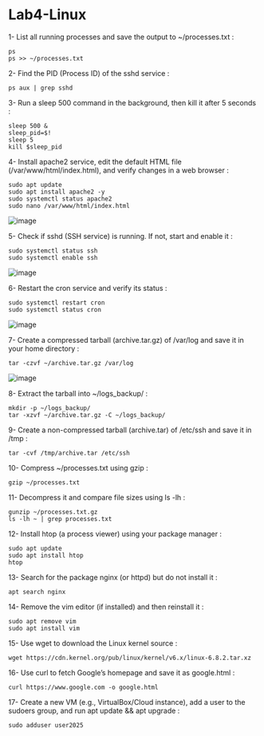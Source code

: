 # Lab4-Linux

1- List all running processes and save the output to ~/processes.txt :

    ps
    ps >> ~/processes.txt

2- Find the PID (Process ID) of the sshd service : 

    ps aux | grep sshd

3- Run a sleep 500 command in the background, then kill it after 5 seconds : 

    sleep 500 &
    sleep_pid=$!
    sleep 5
    kill $sleep_pid

4- Install apache2 service, edit the default HTML file (/var/www/html/index.html), and verify changes in a web browser : 

    sudo apt update
    sudo apt install apache2 -y
    sudo systemctl status apache2
    sudo nano /var/www/html/index.html
![image](https://github.com/user-attachments/assets/04e1d4ae-f40d-448e-8d49-9c99b0fb10fe)


5- Check if sshd (SSH service) is running. If not, start and enable it : 

    sudo systemctl status ssh
    sudo systemctl enable ssh
![image](https://github.com/user-attachments/assets/42134854-d898-43cf-a665-0a11269742ac)

6- Restart the cron service and verify its status :

    sudo systemctl restart cron
    sudo systemctl status cron
![image](https://github.com/user-attachments/assets/3ed7476a-f2e2-4911-b244-711b060a619a)

7- Create a compressed tarball (archive.tar.gz) of /var/log and save it in your home directory : 

    tar -czvf ~/archive.tar.gz /var/log
![image](https://github.com/user-attachments/assets/f4115837-d8f5-45de-97fe-41e6aa17af45)

8- Extract the tarball into ~/logs_backup/ :

    mkdir -p ~/logs_backup/
    tar -xzvf ~/archive.tar.gz -C ~/logs_backup/

9- Create a non-compressed tarball (archive.tar) of /etc/ssh and save it in /tmp :

    tar -cvf /tmp/archive.tar /etc/ssh

10- Compress ~/processes.txt using gzip :

    gzip ~/processes.txt
    
11- Decompress it and compare file sizes using ls -lh : 

    gunzip ~/processes.txt.gz
    ls -lh ~ | grep processes.txt

12- Install htop (a process viewer) using your package manager :

    sudo apt update
    sudo apt install htop
    htop

13- Search for the package nginx (or httpd) but do not install it : 

    apt search nginx

14- Remove the vim editor (if installed) and then reinstall it : 

    sudo apt remove vim 
    sudo apt install vim

15- Use wget to download the Linux kernel source :

    wget https://cdn.kernel.org/pub/linux/kernel/v6.x/linux-6.8.2.tar.xz

16- Use curl to fetch Google’s homepage and save it as google.html :

    curl https://www.google.com -o google.html

17- Create a new VM (e.g., VirtualBox/Cloud instance), add a user to the sudoers group, and run apt update && apt upgrade : 

    sudo adduser user2025




